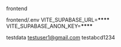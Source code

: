 frontend

frontend/.env
VITE_SUPABASE_URL=**\*\*\*\***
VITE_SUPABASE_ANON_KEY=**\*\*\*\***

testdata
testuser1@gmail.com
testabcd1234
